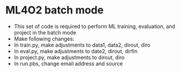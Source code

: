 # ML4O2 batch mode
- This set of code is required to perform ML training, evaluation, and project in the batch mode
- Make following changes:
- In train.py, make adjustments to data1, data2, dirout, diro
- In eval.py, make adjustments to date2, dirout, dirfin
- In project.py, make adjustments to dirout, diro
- In run.pbs, change email address and source
